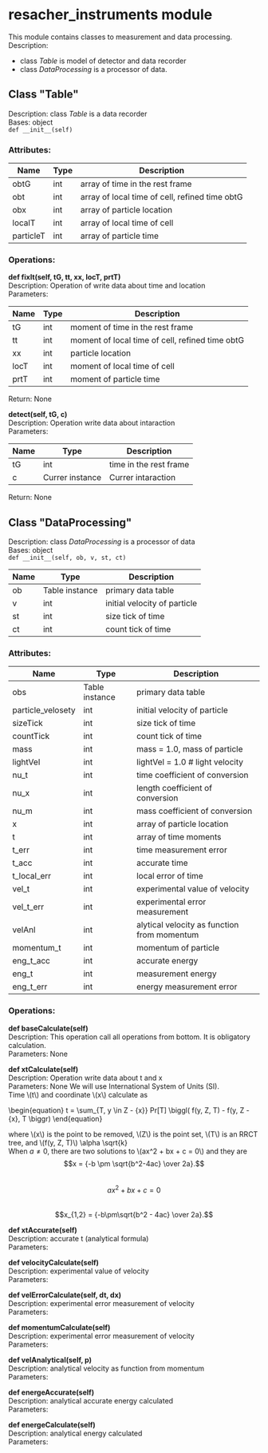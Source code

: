 # resacher_instruments module
This module contains classes to measurement and data processing.  
Description:
  - class *Table* is model of detector and data recorder
  - class *DataProcessing* is a processor of data.  
  
## Class "Table"
Description: class *Table* is a data recorder  
Bases: object    
`def __init__(self)`  

### Attributes: 

Name | Type | Description  
---- | ---- | ----------- 
obtG | int | array of time in the rest frame
obt | int | array of local time of cell, refined time obtG
obx | int | array of particle location
localT | int | array of local time of cell
particleT | int | array of particle time

### Operations:  
**def fixIt(self, tG, tt, xx, locT, prtT)**  
Description: Operation of write data about time and location  
Parameters:  

Name | Type | Description  
---- | ---- | ----------- 
tG | int | moment of time in the rest frame
tt | int | moment of local time of cell, refined time obtG
xx | int | particle location
locT | int | moment of local time of cell
prtT | int | moment of particle time

Return: None

**detect(self, tG, c)**  
Description: Operation write data about intaraction  
Parameters:

Name | Type | Description  
---- | ---- | ----------- 
tG | int | time in the rest frame
c | Currer instance| Currer intaraction

Return: None

## Class "DataProcessing"
Description: class *DataProcessing* is a processor of data  
Bases: object    
`def __init__(self, ob, v, st, ct)` 

Name | Type | Description  
---- | ---- | ----------- 
ob | Table instance | primary data table
v | int | initial velocity of particle
st | int | size tick of time
ct | int | count tick of time

### Attributes: 

Name | Type | Description  
---- | ---- | ----------- 
obs | Table instance | primary data table
particle_velosety | int | initial velocity of particle
sizeTick | int | size tick of time
countTick | int | count tick of time
mass | int | mass = 1.0, mass of particle
lightVel | int | lightVel = 1.0 # light velocity
nu_t | int | time coefficient of conversion
nu_x | int | length coefficient of conversion
nu_m | int | mass coefficient of conversion
x | int | array of particle location
t| int | array of time moments
t_err | int | time measurement error
t_acc | int | accurate time
t_local_err | int | local error of time
vel_t | int | experimental value of velocity
vel_t_err | int | experimental error measurement
velAnl | int | alytical velocity as function from momentum
momentum_t | int | momentum of particle
eng_t_acc | int | accurate energy
eng_t | int | measurement energy
eng_t_err | int | energy measurement error


### Operations: 
**def baseCalculate(self)**  
Description: This operation call all operations from bottom. It is obligatory calculation.   
Parameters: None

**def xtCalculate(self)**  
Description: Operation write data about t and x  
Parameters: None
We will use International System of Units (SI).  
Time \\(t\\) and coordinate \\(x\\) calculate as

\begin{equation}
    t = \sum_{T, y \in Z - \{x\}} Pr[T] \biggl( f(y, Z, T) - f(y, Z - \{x\}, T \biggr)
\end{equation}

where \\(x\\) is the point to be removed, \\(Z\\) is the point set, \\(T\\) is an RRCT tree,
and \\(f(y, Z, T)\\)
\alpha
\sqrt{k}  
When $a \ne 0$, there are two solutions to \\(ax^2 + bx + c = 0\\) and they are
$$x = {-b \pm \sqrt{b^2-4ac} \over 2a}.$$  
$$ax^2+bx+c=0$$  
$$x_{1,2} = {-b\pm\sqrt{b^2 - 4ac} \over 2a}.$$  

**def xtAccurate(self)**  
Description: accurate t (analytical formula)  
Parameters: 

**def velocityCalculate(self)**  
Description: experimental value of velocity  
Parameters: 

**def velErrorCalculate(self, dt, dx)**  
Description: experimental error measurement of velocity  
Parameters: 

**def momentumCalculate(self)**  
Description: experimental error measurement of velocity  
Parameters: 

**def velAnalytical(self, p)**  
Description: analytical velocity as function from momentum   
Parameters: 

**def energeAccurate(self)**  
Description: analytical accurate energy calculated   
Parameters: 

**def energeCalculate(self)**  
Description: analytical energy calculated   
Parameters: 


